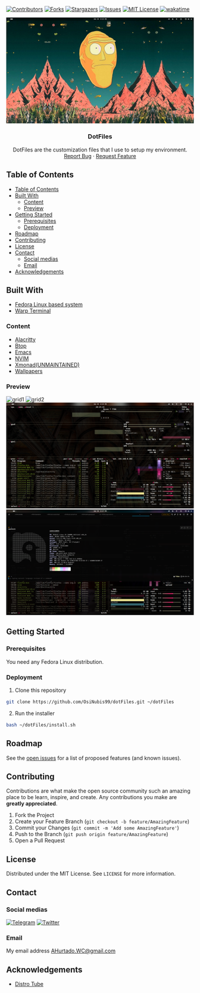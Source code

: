 [![Contributors][contributors-shield]][contributors-url]
[![Forks][forks-shield]][forks-url]
[![Stargazers][stars-shield]][stars-url]
[![Issues][issues-shield]][issues-url]
[![MIT License][license-shield]][license-url]
[![wakatime][wakatime-shield]][wakatime-url]

<!-- PROJECT DESCRIPTION -->
<p align="center">
  <a href="https://github.com/OsiNubis99/dotFiles">
    <img src="./docs/Base.png" alt="Base">
  </a>
  <h3 align="center">DotFiles</h3>
  <p align="center">
    DotFiles are the customization files that I use to setup my environment.
    <br />
    <a href="https://github.com/OsiNubis99/dotFiles/issues">Report Bug</a>
    ·
    <a href="https://github.com/OsiNubis99/dotFiles/issues">Request Feature</a>
  </p>
</p>

<!-- TABLE OF CONTENTS -->

## Table of Contents

- [Table of Contents](#table-of-contents)
- [Built With](#built-with)
  - [Content](#content)
  - [Preview](#preview)
- [Getting Started](#getting-started)
  - [Prerequisites](#prerequisites)
  - [Deployment](#deployment)
- [Roadmap](#roadmap)
- [Contributing](#contributing)
- [License](#license)
- [Contact](#contact)
  - [Social medias](#social-medias)
  - [Email](#email)
- [Acknowledgements](#acknowledgements)

<!-- ABOUT THE PROJECT -->

## Built With

- [Fedora Linux based system](https://nobaraproject.org/)
- [Warp Terminal](https://www.warp.dev/)

### Content

- [Alacritty](https://github.com/OsiNubis99/dotFiles/tree/main/home/.config/alacritty)
- [Btop](https://github.com/OsiNubis99/dotFiles/tree/main/home/.config/btop)
- [Emacs](https://github.com/OsiNubis99/dotFiles/tree/main/home/.config/doom)
- [NVIM](https://github.com/OsiNubis99/dotFiles/tree/main/home/.config/nvim)
- [Xmonad(UNMAINTAINED)](https://github.com/OsiNubis99/dotFiles/tree/main/home/.config/xmoand)
- [Wallpapers](https://github.com/OsiNubis99/dotFiles/tree/main/home/wallpapers)

### Preview

![grid1](./docs/Grid1.png)
![grid2](./docs/Grid2.png)
![terminal](./docs/Terminal.png)
![terminal2](./docs/Terminal2.png)

<!-- GETTING STARTED -->

## Getting Started

### Prerequisites

You need any Fedora Linux distribution.

### Deployment

1. Clone this repository

```sh
git clone https://github.com/OsiNubis99/dotFiles.git ~/dotFiles
```

2. Run the installer

```sh
bash ~/dotFiles/install.sh
```

<!-- ROADMAP -->

## Roadmap

See the [open issues](https://github.com/OsiNubis99/dotFiles/issues) for a list of proposed features (and known issues).

<!-- CONTRIBUTING -->

## Contributing

Contributions are what make the open source community such an amazing place to be learn, inspire, and create. Any contributions you make are **greatly appreciated**.

1. Fork the Project
2. Create your Feature Branch (`git checkout -b feature/AmazingFeature`)
3. Commit your Changes (`git commit -m 'Add some AmazingFeature'`)
4. Push to the Branch (`git push origin feature/AmazingFeature`)
5. Open a Pull Request

<!-- LICENSE -->

## License

Distributed under the MIT License. See `LICENSE` for more information.

<!-- CONTACT -->

## Contact

### Social medias

[![Telegram](https://www.vectorlogo.zone/logos/telegram/telegram-icon.svg)](https://t.me/OsiNubis99)
[![Twitter](https://www.vectorlogo.zone/logos/twitter/twitter-icon.svg)](https://x.com/OsiNubis99)

### Email

My email address <AHurtado.WC@gmail.com>

<!-- ACKNOWLEDGEMENTS -->

## Acknowledgements

- [Distro Tube](https://distro.tube/)

<!-- MARKDOWN LINKS & IMAGES -->

[contributors-shield]: https://img.shields.io/github/contributors/OsiNubis99/dotFiles.svg?style=for-the-badge
[contributors-url]: https://github.com/OsiNubis99/dotFiles/graphs/contributors
[forks-shield]: https://img.shields.io/github/forks/OsiNubis99/dotFiles.svg?style=for-the-badge
[forks-url]: https://github.com/OsiNubis99/dotFiles/network/members
[stars-shield]: https://img.shields.io/github/stars/OsiNubis99/dotFiles.svg?style=for-the-badge
[stars-url]: https://github.com/OsiNubis99/dotFiles/stargazers
[issues-shield]: https://img.shields.io/github/issues/OsiNubis99/dotFiles.svg?style=for-the-badge
[issues-url]: https://github.com/OsiNubis99/dotFiles/issues
[license-shield]: https://img.shields.io/github/license/OsiNubis99/dotFiles.svg?style=for-the-badge
[license-url]: https://github.com/OsiNubis99/dotFiles/blob/main/LICENSE
[wakatime-shield]: https://wakatime.com/badge/github/OsiNubis99/dotFiles.svg
[wakatime-url]: https://wakatime.com/badge/github/OsiNubis99/dotFiles
